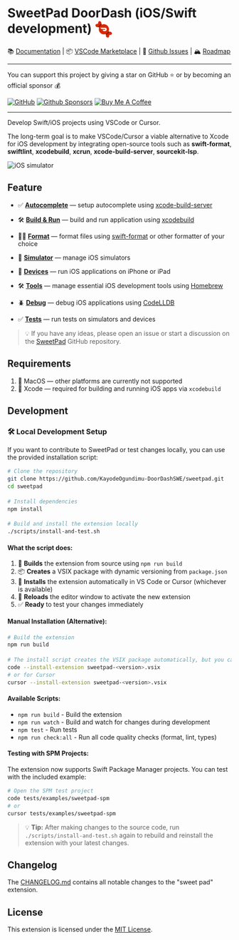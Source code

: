 # SweetPad DoorDash (iOS/Swift development) <img valign="middle" alt="" width="40" src="./images/logo.png" />

📚 [Documentation](https://sweetpad.hyzyla.dev/) | 📦
[VSCode Marketplace](https://marketplace.visualstudio.com/items?itemName=sweetpad.sweetpad) | 🐞
[Github Issues](https://github.com/KayodeOgundimu-DoorDashSWE/sweetpad/issues) | 🏔️ [Roadmap](https://github.com/KayodeOgundimu-DoorDashSWE/sweetpad/blob/main/TODO.md)

<!-- [![Discord](https://img.shields.io/badge/SweetPad-Discord-blue?logo=discord&logoColor=white&link=https%3A%2F%2Fdiscord.gg%2FXZwRtQ5dew)](https://discord.gg/XZwRtQ5dew) -->

<hr/>
You can support this project by giving a star on GitHub ⭐️ or by becoming an official sponsor 💰

[![GitHub](https://img.shields.io/github/stars/sweetpad-dev/sweetpad?style=social)](https://github.com/KayodeOgundimu-DoorDashSWE/sweetpad)
[![Github Sponsors](https://img.shields.io/badge/Github%20Sponsors-%E2%9D%A4-red?style=flat&logo=github)](https://github.com/sponsors/sweetpad-dev)
[![Buy Me A Coffee](https://img.shields.io/badge/Buy%20Me%20A%20Coffee%20-%E2%9D%A4-red?style=flat&logo=buy-me-a-coffee&link=https%3A%2F%2Fgithub.com%2Fsponsors%2Fsweetpad-dev)](https://www.buymeacoffee.com/hyzyla)

<!-- [![Twitter](https://img.shields.io/twitter/follow/sweetpad_dev?style=social&logo=twitter)](https://twitter.com/sweetpad_dev) -->
<hr/>

Develop Swift/iOS projects using VSCode or Cursor.

The long-term goal is to make VSCode/Cursor a viable alternative to Xcode for iOS development by integrating open-source
tools such as **swift-format**, **swiftlint**, **xcodebuild**, **xcrun**, **xcode-build-server**, **sourcekit-lsp**.

![iOS simulator](./docs/images/build-demo.gif)

## Feature

- ✅ **[Autocomplete](https://sweetpad.hyzyla.dev/docs/autocomplete)** — setup autocomplete using
  [xcode-build-server](https://github.com/SolaWing/xcode-build-server)
  
- 🛠️ **[Build & Run](https://sweetpad.hyzyla.dev/docs/build)** — build and run application using
  [xcodebuild](https://developer.apple.com/library/archive/technotes/tn2339/_index.html)
  
- 💅🏼 **[Format](https://sweetpad.hyzyla.dev/docs/format)** — format files using
  [swift-format](https://github.com/apple/swift-format) or other formatter of your choice
  
- 📱 **[Simulator](https://sweetpad.hyzyla.dev/docs/simulators)** — manage iOS simulators
  
- 📱 **[Devices](https://sweetpad.hyzyla.dev/docs/devices)** — run iOS applications on iPhone or iPad
 
- 🛠️ **[Tools](https://sweetpad.hyzyla.dev/docs/tools)** — manage essential iOS development tools using
  [Homebrew](https://brew.sh/)
  
- 🪲 **[Debug](https://sweetpad.hyzyla.dev/docs/debug)** — debug iOS applications using
  [CodeLLDB](https://marketplace.visualstudio.com/items?itemName=vadimcn.vscode-lldb)
  
- ✅ **[Tests](https://sweetpad.hyzyla.dev/docs/tests)** — run tests on simulators and devices
  

> 💡 If you have any ideas, please open an issue or start a discussion on the
> [SweetPad](https://github.com/KayodeOgundimu-DoorDashSWE/sweetpad) GitHub repository.

## Requirements

1. 🍏 MacOS — other platforms are currently not supported
2. 📱 Xcode — required for building and running iOS apps via `xcodebuild`

## Development

### 🛠️ **Local Development Setup**

If you want to contribute to SweetPad or test changes locally, you can use the provided installation script:

```bash
# Clone the repository
git clone https://github.com/KayodeOgundimu-DoorDashSWE/sweetpad.git
cd sweetpad

# Install dependencies
npm install

# Build and install the extension locally
./scripts/install-and-test.sh
```

#### **What the script does:**
1. 🔨 **Builds** the extension from source using `npm run build`
2. 📦 **Creates** a VSIX package with dynamic versioning from `package.json`
3. 🚀 **Installs** the extension automatically in VS Code or Cursor (whichever is available)
4. 🔄 **Reloads** the editor window to activate the new extension
5. ✅ **Ready** to test your changes immediately

#### **Manual Installation (Alternative):**
```bash
# Build the extension
npm run build

# The install script creates the VSIX package automatically, but you can install manually:
code --install-extension sweetpad-<version>.vsix
# or for Cursor
cursor --install-extension sweetpad-<version>.vsix
```

#### **Available Scripts:**
- `npm run build` - Build the extension
- `npm run watch` - Build and watch for changes during development
- `npm test` - Run tests
- `npm run check:all` - Run all code quality checks (format, lint, types)

#### **Testing with SPM Projects:**
The extension now supports Swift Package Manager projects. You can test with the included example:

```bash
# Open the SPM test project
code tests/examples/sweetpad-spm
# or
cursor tests/examples/sweetpad-spm
```

> 💡 **Tip:** After making changes to the source code, run `./scripts/install-and-test.sh` again to rebuild and reinstall the extension with your latest changes.

## Changelog

The [CHANGELOG.md](./CHANGELOG.md) contains all notable changes to the "sweet pad" extension.

## License

This extension is licensed under the [MIT License](./LICENSE.md).
